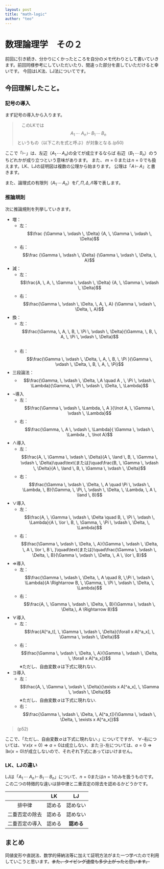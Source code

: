 ```yaml
---
layout: post
title: "math-logic"
author: "teo"
---
```


# 数理論理学　その２
前回に引き続き、分かりにくかったところを自分のメモ代わりとして書いていきます。前回同様参考にしていただいたり、間違った部分を直していただけると幸いです。
今回はLK法、LJ法についてです。

## 今回理解したこと。

### 記号の導入
まず記号の導入から入ります。

>　このLKでは$$A_1\,\cdots\ A_n\, \vdash \, B_1 \, \cdots \, B_n$$というもの（以下これを式と呼ぶ）が対象となる.(p50)

ここで「$\vdash$」は、左辺（$A_1 \, \cdots \, A_n$)の全てが成立するならば
右辺（$B_1 \, \cdots \, B_n$）のうちどれかが成り立つという意味があります。
また、$\, m=0\,$または$\, n=0\,$でも扱えます。LK、LJの証明図は複数の公理から始まります。
公理は「$A \, \vdash \, A$」と書きます。

また、論理式の有限列（$A_1 \, \cdots \, A_n$）を$\Gamma ,\, \Pi ,\, \Delta ,\, \Lambda$等で表します。

### 推論規則
次に推論規則を列挙していきます。

* 増：
    + 左：　$$\frac {\Gamma \, \vdash \, \Delta} {A, \, \Gamma \, \vdash \, \Delta}$$
    + 右：　$$\frac {\Gamma \, \vdash \, \Delta} {\Gamma \, \vdash \, \Delta, \, A}$$
* 減：
    + 左：　$$\frac{A, \, A, \, \Gamma \, \vdash \, \Delta} {A, \, \Gamma \, \vdash \, \Delta}$$
    + 右：　$$\frac{\Gamma \, \vdash \, \Delta, \, A, \, A} {\Gamma \, \vdash \, \Delta, \, A}$$
* 換：
    + 左：　$$\frac{\Gamma, \, A, \, B, \, \Pi \, \vdash \, \Delta}{\Gamma, \, B, \, A, \, \Pi \, \vdash \, \Delta}$$　　　
    + 右：　$$\frac{\Gamma \, \vdash \, \Delta, \, A, \, B, \, \Pi }{\Gamma \, \vdash \, \Delta, \, B, \, A, \, \Pi}$$
* 三段論法：
    + $$\frac{\Gamma, \, \vdash \, \Delta, \,A \quad A , \, \Pi \, \vdash \, \Lambda}{\Gamma, \, \Pi \, \vdash \, \Delta, \, \Lambda}$$
* $\lnot$導入
    + 左：　$$\frac{\Gamma \, \vdash \, \Lambda, \, A }{\lnot A, \, \Gamma \, \vdash \, \Lambda}$$
    + 右：　$$\frac{\Gamma, \, A \, \vdash \, \Lambda}{ \Gamma \, \vdash \, \Lambda , \, \lnot A}$$
* $\land$導入
    + 左：　$$\frac{A, \, \Gamma \, \vdash \, \Delta}{A \, \land \, B, \, \Gamma \, \vdash \, \Delta}\quad\text{または}\quad\frac{B, \, \Gamma \, \vdash \, \Delta}{A \, \land \, B, \, \Gamma \, \vdash \, \Delta}$$
    + 右：　$$\frac{\Gamma \, \vdash \, \Delta, \, A \quad \Pi \, \vdash \, \Lambda, \, B}{\Gamma, \, \Pi, \, \vdash \, \Delta, \, \Lambda, \, A \, \land \, B}$$
* $\lor$導入
    + 左：　$$\frac{A, \, \Gamma \, \vdash \, \Delta \quad B, \, \Pi \, \vdash \, \Lambda}{A \, \lor \, B, \, \Gamma, \, \Pi \, \vdash \, \Delta, \, \Lambda}$$
    + 右：　$$\frac{\Gamma \, \vdash \, \Delta, \, A}{\Gamma \, \vdash \, \Delta, \, A \, \lor \, B \, }\quad\text{または}\quad\frac{\Gamma \, \vdash \, \Delta, \, B}{\Gamma \, \vdash \, \Delta, \, A \, \lor \, B}$$
* $\Rightarrow$導入
    + 左：　$$\frac{\Gamma \, \vdash \, \Delta, \, A \quad B, \,\Pi \, \vdash \, \Lambda}{A  \Rightarrow B, \, \Gamma, \, \Pi \, \vdash \, \Delta, \, \Lambda}$$
    + 右：　$$\frac{A, \, \Gamma \, \vdash \, \Delta, \, B}{\Gamma \, \vdash \, \Delta,\, A \Rightarrow B}$$
* $\forall$導入
    + 左：　$$\frac{A[^a_t], \, \Gamma \, \vdash \, \Delta}{\forall x A[^a_x], \, \Gamma \, \vdash \, \Delta}$$
    + 右：　$$\frac{\Gamma \, \vdash \, \Delta, \, A}{\Gamma \, \vdash \, \Delta, \, \forall x A[^a_x]}$$
      ※ただし、自由変数$\,a\,$は下式に現れない.
* $\exists$導入
    + 左：　$$\frac{A, \, \Gamma \, \vdash \, \Delta}{\exists x A[^a_x], \, \Gamma \, \vdash \, \Delta}$$
      ※ただし、自由変数$\,a\,$は下式に現れない.
    + 右：　$$\frac{\Gamma \, \vdash \, \Delta, \, A[^a_t]}{\Gamma \, \vdash \, \Delta, \, \exists x A[^a_x]}$$

> (p52)

ここで、「ただし、自由変数$\,a\,$は下式に現れない.」についてですが、
$\forall$-右については、$\forall x(x=0) \Rightarrow a=0$は成立しない、また$\exists$-左については、$a=0 \Rightarrow \exists x(x=0)$が成立しないので、それぞれ下式にあってはいけません。

### LK、LJの違い
LJは「$A_1\,\cdots\ A_n\, \vdash \, B_1 \, \cdots \, B_n$」について、$n=0$または$n=1$のみを扱うものです。
この二つの特徴的な違いは排中律と二重否定の除去を認めるかどうかです。

||LK|LJ|
|:---:|:---:|:---:|
|排中律|認める|認めない|
|二重否定の除去|認める|認めない|
|二重否定の導入|認める|**認める**|

## まとめ
同値変形や直説法、数学的帰納法等に加えて証明方法がまた一つ学べたので利用していこうと思います。~~また、タイピング速度も多少上がったと思います。~~
